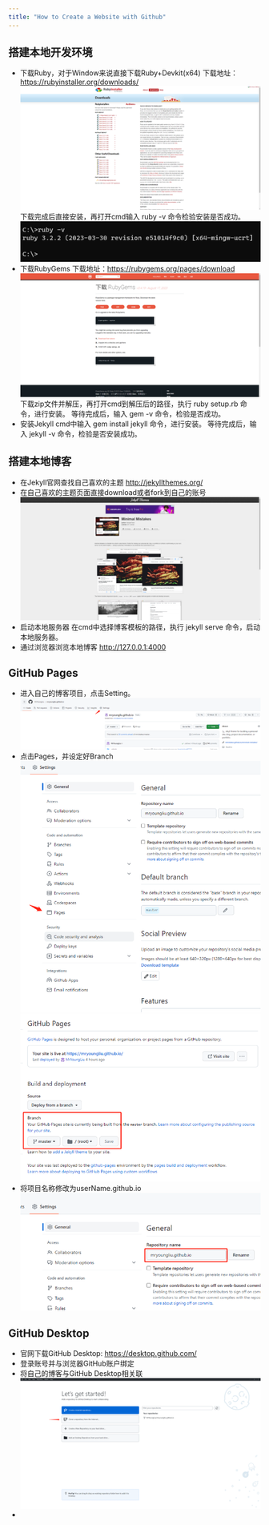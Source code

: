 ```yaml
---
title: "How to Create a Website with Github"
---
```


## 搭建本地开发环境
* 下载Ruby，对于Window来说直接下载Ruby+Devkit(x64)
下载地址：https://rubyinstaller.org/downloads/
![Rubyinstaller](/assets/images/rubyinstaller.png)
下载完成后直接安装，再打开cmd输入 ruby -v 命令检验安装是否成功。
![Ruby -v](/assets/images/ruby_v.png)
* 下载RubyGems
下载地址：https://rubygems.org/pages/download
![RubyGems](/assets/images/rubygems.png)
下载zip文件并解压，再打开cmd到解压后的路径，执行 ruby setup.rb 命令，进行安装。
等待完成后，输入 gem -v 命令，检验是否成功。
* 安装Jekyll
cmd中输入 gem install jekyll 命令，进行安装。
等待完成后，输入 jekyll -v 命令，检验是否安装成功。

## 搭建本地博客
* 在Jekyll官网查找自己喜欢的主题 http://jekyllthemes.org/
* 在自己喜欢的主题页面直接download或者fork到自己的账号
![Minimal Mistake Theme](/assets/images/minimal_mistake.png)
* 启动本地服务器
在cmd中选择博客模板的路径，执行 jekyll serve 命令，启动本地服务器。
* 通过浏览器浏览本地博客 http://127.0.0.1:4000

## GitHub Pages
* 进入自己的博客项目，点击Setting。
![Github_Setting](/assets/images/github_setting.png)
* 点击Pages，并设定好Branch
![Github_Pages](/assets/images/github_pages.png)
![Github_Branch](/assets/images/github_branch.png)
* 将项目名称修改为userName.github.io
![Github_Name](/assets/images/github_name.png)

## GitHub Desktop
* 官网下载GitHub Desktop: https://desktop.github.com/
* 登录账号并与浏览器GitHub账户绑定
* 将自己的博客与GitHub Desktop相关联
![Github Desktop Clone](/assets/images/github_desktop_clone.png)
* 



